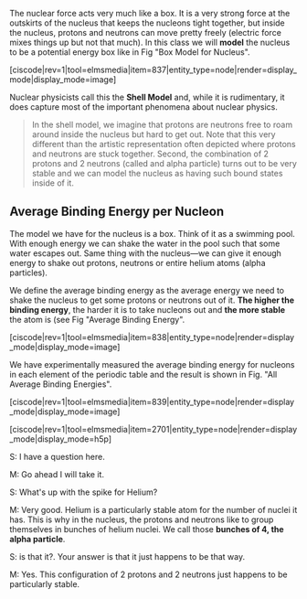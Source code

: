 The nuclear force acts very much like a box. It is a very strong force at the outskirts of the nucleus that keeps the nucleons tight together, but inside the nucleus, protons and neutrons can move pretty freely (electric force mixes things up but not that much). In this class we will **model** the nucleus to be a potential energy box like in Fig "Box Model for Nucleus".

[ciscode|rev=1|tool=elmsmedia|item=837|entity_type=node|render=display_mode|display_mode=image]

Nuclear physicists call this the **Shell Model** and, while it is rudimentary, it does capture most of the important phenomena about nuclear physics.

> In the shell model, we imagine that protons are neutrons free to roam around inside the nucleus but hard to get out. Note that this very different than the artistic representation often depicted where protons and neutrons are stuck together. Second, the combination of 2 protons and 2 neutrons (called and alpha particle) turns out to be very stable and we can model the nucleus as having such bound states inside of it.  

## Average Binding Energy per Nucleon 

The model we have for the nucleus is a box. Think of it as a swimming pool. With enough energy we can shake the water in the pool such that some water escapes out. Same thing with the nucleus—we can give it enough energy to shake out protons, neutrons or entire helium atoms (alpha particles).

We define the average binding energy as the average energy we need to shake the nucleus to get some protons or neutrons out of it. **The higher the binding energy**, the harder it is to take nucleons out and **the more stable** the atom is (see Fig "Average Binding Energy".

[ciscode|rev=1|tool=elmsmedia|item=838|entity_type=node|render=display_mode|display_mode=image]

We have experimentally measured the average binding energy for nucleons in each element of the periodic table and the result is shown in Fig. "All Average Binding Energies".

[ciscode|rev=1|tool=elmsmedia|item=839|entity_type=node|render=display_mode|display_mode=image]

[ciscode|rev=1|tool=elmsmedia|item=2701|entity_type=node|render=display_mode|display_mode=h5p]
 
 S: I have a question here. 

  M: Go ahead I will take it.

  S: What's up with the spike for Helium?

  M: Very good. Helium is a particularly stable atom for the number of nuclei it has. This is why in the nucleus, the protons and neutrons like to group themselves in bunches of helium nuclei. We call those **bunches of 4, the alpha particle**.

  S: is that it?. Your answer is that it just happens to be that way.

  M: Yes. This configuration of 2 protons and 2 neutrons just happens to be particularly stable.